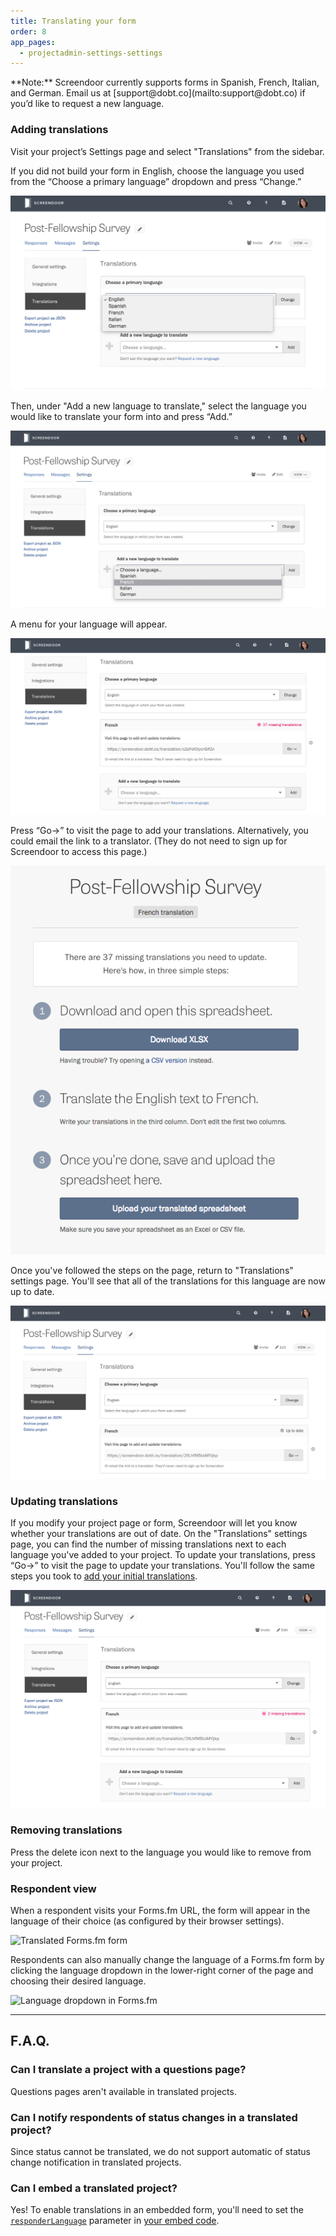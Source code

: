 ```yaml
---
title: Translating your form
order: 8
app_pages:
  - projectadmin-settings-settings
---
```


<div class='alert'>
    **Note:** Screendoor currently supports forms in Spanish, French, Italian, and German. Email us at [support@dobt.co](mailto:support@dobt.co) if you’d like to request a new language.
</div>

### Adding translations

Visit your project’s Settings page and select "Translations" from the sidebar.

If you did not build your form in English, choose the language you used from the “Choose a primary language” dropdown and press “Change.”

![Choosing a primary language.](../images/translate_1.png)

Then, under "Add a new language to translate," select the language you would like to translate your form into and press “Add.”

![Adding a new language.](../images/translate_2.png)

A menu for your language will appear.

![URL to translation page.](../images/translate_3.png)

Press “Go&rarr;” to visit the page to add your translations. Alternatively, you could email the link to a translator. (They do not need to sign up for Screendoor to access this page.)


![The translation page.](../images/translate_4.png)

Once you've followed the steps on the page, return to "Translations" settings page. You'll see that all of the translations for this language are now up to date.

![Up to date translations](../images/translate_5.png)

### Updating translations

If you modify your project page or form, Screendoor will let you know whether your translations are out of date. On the "Translations" settings page, you can find the number of missing translations next to each language you've added to your project. To update your translations, press “Go→” to visit the page to update your translations. You'll follow the same steps you took to [add your initial translations](#adding-a-translation).

![Missing translations](../images/translate_6.png)

### Removing translations

Press the delete icon next to the language you would like to remove from your project.

### Respondent view

When a respondent visits your Forms.fm URL, the form will appear in the language of their choice (as configured by their browser settings).

![Translated Forms.fm form]()

Respondents can also manually change the language of a Forms.fm form by clicking the language dropdown in the lower-right corner of the page and choosing their desired language.

![Language dropdown in Forms.fm]()

---

## F.A.Q.

### Can I translate a project with a questions page?

Questions pages aren't available in translated projects.

### Can I notify respondents of status changes in a translated project?

Since status cannot be translated, we do not support automatic of status change notification in translated projects.

### Can I embed a translated project?

Yes! To enable translations in an embedded form, you'll need to set the [`responderLanguage`](https://github.com/dobtco/formrenderer-base#customization-options) parameter in [your embed code](./embedding_your_form.html).
